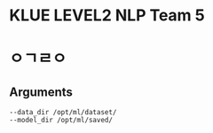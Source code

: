 # KLUE LEVEL2 NLP Team 5
# ㅇㄱㄹㅇ

## Arguments

```
--data_dir /opt/ml/dataset/
--model_dir /opt/ml/saved/
```